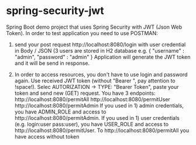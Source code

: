 # spring-security-jwt
Spring Boot demo project that uses Spring Security with JWT (Json Web Token). In order to test application you need to use POSTMAN:
1) send your post request http://localhost:8080/login with user credential in Body / JSON (3 users are stored in H2 database e.g. 
{
	"username" : "admin",
	"password" : "admin"
}
Application will generate the JWT token and it will be send in response.

2) In order to access resources, you don't have to use login and password again. 
Use received JWT token (without "Bearer ", pay attention to !space!). Selec AUTORIZATION -> TYPE: "Bearer Token", paste your token and send new (GET) request. You have 3 endpoints:
      http://localhost:8080/permitAll
      http://localhost:8080/permitUser
      http://localhost:8080/permitAdmin
If you used in 1) admin credentials, you have ADMIN_ROLE and access to http://localhost:8080/permitAdmin.
If you used in 1) user credentials (e.g. login:user pass:user), you have USER_ROLE and access to http://localhost:8080/permitUser.
To http://localhost:8080/permitAll you have access without token
